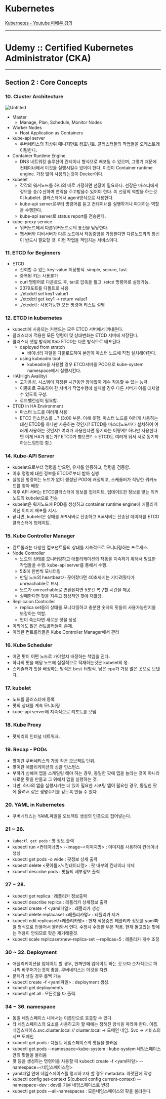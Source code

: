 # Kubernetes

[Kubernetes - Youtube 따배쿠 강의](https://www.notion.so/Kubernetes-Youtube-117a5ef79ecb4ce0a085756b58df4dc3)

---

# Udemy :: Certified Kubernetes Administrator (CKA)

---

## Section 2 : Core Concepts

### 10. Cluster Architecture

![Untitled](Kubernetes%20e7b02427f3274abcbbdb9bf62bb08fd4/Untitled.png)

- Master
    - Manage, Plan, Schedule, Monitor Nodes
- Worker Nodes
    - Host Application as Containers
- kube-api server
    - 쿠버네티스의 최상위 매니지먼트 컴포넌트. 클러스터들의 작업들을 오케스트레이팅한다.
- Container Runtime Engine
    - DNS 네트워킹 솔루션이 컨테이너 형식으로 배포될 수 있으며, 그렇기 때문에 컨테이너에서 이것을 실행시킬수 있어야 한다. 이것이 Container runtime engine. 가장 많이 사용되는것이 Docker이다.
- kubelet
    - 각각의 워커노드를 하나의 배로 가정하면 선장이 필요하다. 선장은 마스터에게 정보를 송/수신하며 연락을 주고받을수 있어야 한다. 이 선장의 역할을 하는것이 kubelet. 클러스터에서 agent방식으로 사용한다.
    - kube-api server로부터 명령어를 듣고 컨테이너를 실행하거나 파괴하는 역할을 수행한다.
    - kube-api server로 status report를 전송한다.
- kube-proxy service
    - 워커노드에서 다른워커노드로의 통신을 담당한다.
    - 웹서버와 디비서버가 다른 노드에서 작동중임을 가정한다면 다른노드와의 통신이 반드시 필요할 것. 이런 작업을 책임지는 서비스이다.

### 11. ETCD for Beginners

- ETCD
    - 신뢰할 수 있는 key-value 저장방식. simple, secure, fast.
    - 중복된 키는 사용불가
    - curl 명령어로 다운로드 후, tar로 압축을 풀고 ./etcd 명령어로 실행가능.
    - 2379포트를 디폴트로 사용
    - ./etcdctl set key1 value1
    - ./etcdctl get key1 → return value1
    - ./etcdctl : 사용가능한 모든 명령어 리스트 설명

### 12. ETCD in kubernetes

- kubectl에 사용되는 커맨드는 모두 ETCD 서버에서 꺼내온다.
- 클러스터에 적용한 모든 명령어 및 상태변화는 ETCD 서버에 저장된다.
- 클러스터 셋업 방식에 따라 ETCD는 다른 방식으로 배포된다
    - deployed from stratch
        - 바이너리 파일을 다운로드하여 본인이 마스터 노드에 직접 설치해야한다.
    - using kubeadm tool
        - kubeadm을 사용할 경우 ETCD서버를 POD으로 kube-system namespace에서 실행시킨다.
- HA(High Availity)
    - 고가용성. 시스템이 지정된 시간동안 장애없이 계속 작동할 수 있는 능력.
    - 이중화로 구축하여 한 서버가 작업수행에 실패할 경우 다른 서버가 이를 대체할 수 있도록 구성.
    - 로드밸런싱이 필요함.
- ETCD in HA Environment
    - 마스터 노드를 여러개 사용
    - ETCD 인스턴스를 ...? (3:00 부분. 이해 못함. 마스터 노드를 여러개 사용하는 대신 ETCD를 하나만 사용하는 것인지? ETCD를 마스터노드마다 설치하여 여러개 사용하는 것인지? 여러개 사용한다면 동기화는 어떻게? 하나만 사용한다면 이게 HA가 맞는가? ETCD가 뻗으면? → ETCD도 여러개 둬서 서로 동기화하는느낌인듯 함.)

### 14. Kube-API Server

- kubelet으로부터 명령을 받으면, 유저를 인증하고, 명령을 검증함.
- 이후 명령에 대한 정보를 ETCD로부터 받아 실행
- 실행된 명령어는 노드가 없이 생성된 POD에 배정되고, 스케줄러가 적당한 워커노드를 찾아 배정
- 이후 API 서버는 ETCD클러스터에 정보를 업데이트. 업데이트한 정보를 맞는 워커노드의 kubelet으로 전송
- kubelet은 워커노드에 POD를 생성하고 container runtime engine에 애플리케이션 이미지 배포를 지시.
- 끝나면, kubelet은 상태를 API서버로 전송하고 Api서버는 전송된 데이터를 ETCD클러스터에 업데이트.

### 15. Kube Controller Manager

- 컨트롤러는 다양한 컴포넌트들의 상태를 지속적으로 모니터링하는 프로세스.
- Node Controller
    - 노드의 상태를 모니터링하고 애플리케이션의 작동을 지속하기 위해서 필요한 작업들을 수행. kube-api server를 통해서 수행.
    - 5초에 한번씩 모니터링
    - 만일 노드의 heartbeat가 끊어졌다면 40초까지는 기다려줬다가 unreachable로 표시.
    - 노드가 unreachable로 변환된다면 5분간 복구할 시간을 제공.
    - 실패한다면 팟을 지우고 정상적인 팟에 재할당.
- Replicaion Controller
    - replica set들의 상태를 모니터링하고 충분한 숫자의 팟들이 사용가능한지를 보장하는 역할.
    - 팟이 죽는다면 새로운 팟을 생성
- 이외에도 많은 컨트롤러들이 존재.
- 이러한 컨트롤러들은 Kube Controller Manager에서 관리

### 16. Kube Scheduler

- 어떤 팟이 어떤 노드로 가야할지 배정하는 책임을 진다.
- 하나의 팟을 해당 노드에 실질적으로 적재하는것은 kubelet의 몫.
- 스케줄러가 팟을 배정하는 방식은 best-fit방식. 남은 cpu가 가장 많은 곳으로 보낸다.

### 17. kubelet

- 노드를 클러스터에 등록
- 팟의 상태를 계속 모니터링
- kube-api server에 지속적으로 리포트를 보냄

### 18. Kube Proxy

- 팟끼리의 인터널 네트워크.

### 19. Recap - PODs

- 팟이란 쿠버네티스의 가장 작은 오브젝트 단위.
- 팟이란 애플리케이션의 싱글 인스턴스
- 부하가 심해져 앱을 스케일링 해야 하는 경우, 동일한 팟에 앱을 늘리는 것이 아니라 새로운 팟을 만들고 그 위에서 앱을 실행하는 것.
- 다만, 하나의 앱을 실행시키는 데 있어 필요한 서포팅 앱이 필요한 경우, 동일한 팟에 올려서 같은 생명주기를 갖도록 만들 수 있다.

### 20. YAML in Kubernetes

- 쿠버네티스는 YAML파일을 오브젝트 생성의 인풋으로 집어넣는다.

### 21 ~ 26.

- ```kubectl get pods``` : 팟 정보 출력
- kubectl run <컨테이너명> --image=<이미지명> : 이미지를 사용하여 컨테이너 생성
- kubectl get pods -o wide : 팟정보 상세 출력
- kubectl delete <팟이름>/<컨테이너명> : 팟 내부의 컨테이너 삭제
- kubectl describe pods : 팟들의 세부정보 출력

### 27 ~ 28.

- kubectl get replica : 레플리카 정보출력
- kubectl describe replica : 레플리카 상세정보 출력
- kubectl create -f <yaml파일> : 레플리카 생성
- kubectl delete replacaset <레플리카명> : 레플리카 제거
- kubectl edit replicaset/<레플리카명> : 현재 적용중인 레플리카 정보를 yaml파일 형식으로 만들어서 불러와서 연다. 수정시 수정한 부분 적용. 현재 돌고있는 팟에는 적용이 안되므로 팟은 제거해줄것.
- kubectl scale replicaset/new-replica-set --replicas=5 : 레플리카 개수 조정

### 30 ~ 32. Deployment

- 애플리케이션을 업데이트 할 경우, 한꺼번에 업데이트 하는 것 보다 순차적으로 하나씩 바꾸어가는것이 좋음. 쿠버네티스는 이것을 지원.
- 문제가 생길 경우 롤백 가능
- kubectl create –f <yaml파일> : deployment 생성.
- kubectl get deployments
- kubectl get all : 모든것을 다 출력.

### 34 ~ 36. namespace

- 동일 네임스페이스 내에서는 이름만으로 호출할 수 있다.
- 타 네임스페이스의 요소를 사용하고자 할 때에는 정해진 양식을 따라야 한다. 이름.네임스페이스.svc.cluster.local // cluster.local -> 도메인 네임. Svc -> 서비스의 서브 도메인
- kubectl get pods : 디폴트 네임스페이스의 팟들을 불러옴
- kubectl get pods --namespace=kube-system : kube-system 네임스페이스 안의 팟들을 불러옴
- 팟 등을 생성하는 명령어를 사용할 때 kubectl create -f <yaml파일> --namespace=<네임스페이스명>
- yaml파일 안에 네임스페이스를 명시하고자 할 경우 metadata: 아랫단에 작성
- kubectl config set-context $(cubectl config current-context) --namespace=dev : dev를 기본 네임스페이스로 변경
- kubectl get pods --all-namespaces : 모든네임스페이스의 팟을 불러온다.

